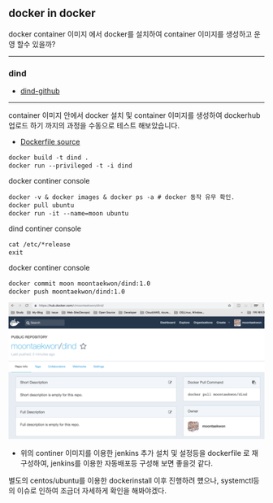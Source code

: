 ## docker in docker
docker container 이미지 에서 docker를 설치하여 container 이미지를 생성하고 운영 할수 있을까?

---
### dind 
- [dind-github](https://github.com/jpetazzo/dind)
---
container 이미지 안에서 docker 설치 및 container 이미지를 생성하여 dockerhub 업로드 하기 까지의 과정을 수동으로 테스트 해보았습니다.
- [Dockerfile source](https://github.com/jpetazzo/dind/blob/master/Dockerfile)
```
docker build -t dind .
docker run --privileged -t -i dind
```
docker continer console
```
docker -v & docker images & docker ps -a # docker 동작 유무 확인.
docker pull ubuntu
docker run -it --name=moon ubuntu
```
dind continer console
```
cat /etc/*release
exit
```
docker continer console
```
docker commit moon moontaekwon/dind:1.0
docker push moontaekwon/dind:1.0
```
![dind-push](/docker_paas/images/dind-push.png)
* 위의 continer 이미지를 이용한 jenkins 추가 설치 및 설정등을 dockerfile 로 재구성하여, jenkins를 이용한 자동배포등 구성해 보면 좋을것 같다.

별도의 centos/ubuntu를 이용한 dockerinstall 이후 진행하려 헀으나, systemctl등의 이슈로 인하여 조금더 자세하게 확인을 해봐야겠다.